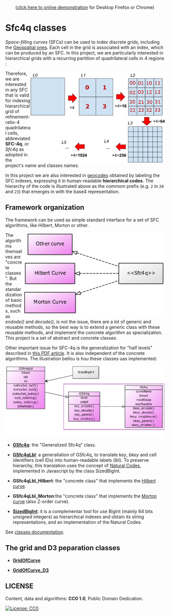 &nbsp; &nbsp; &nbsp; &nbsp; ([click here to online demonstration](https://ppkrauss.github.io/Sfc4q/) for Desktop Firefox or Chrome)

# Sfc4q classes

*Space-filling curves*  (SFCs) can be used to index discrete grids, including the [Geospatial ones](http://docs.opengeospatial.org/as/15-104r5/15-104r5.html). Each cell in the grid is associated with an index, which can be produced by an SFC.  In this project, we are particularly interested in hierarchical grids with a recurring ​partition of quadrilateral cells in 4 regions​:

<img align="right" src="docs/assets/quadrilateral-refinementRatio4.png">

Therefore, we are interested in any SFC that is valid for indexing hierarchical grid of refinement-ratio-4 quadrilateral cells, abbreviated **SFC-4q**, or *Sfc4q* as adopted in the project's name and classes names.

In this project we are also interested in [geocodes](https://en.wikipedia.org/wiki/Geocode) obtained by labeling the SFC indexes,  expressing it in human-readable **hierarchical codes**. The hierarchy of the code is illustrated above as the commom prefix (e.g. `2` in `20` and `23`) that emerges in with the base4 representation.

## Framework organization

The framework can be used as simple standard interface for a set of SFC algorithms, like Hilbert, Morton or other.

<img align="right" src="docs/assets/umlClass01-intro.png">

The algorithms themselves are "concrete classes". But the standardization of basic methods, such as *endode()* and *decode()*, is not the issue, there are a lot of generic and reusable methods, so the best way is to extend a generic class with these reusable methods, and implement the concrete algorithm  as specialization. This project is a set of abstract and concrete classes.

Other important issue for SFC-4q is the generalization for "half levels" described in [this PDF article](https://zenodo.org/record/2536584). It is also independent of the concrete algorithms. The illustration bellou is hou these classes uas implemented:

![](docs/assets/umlClass02-Sfc4q.png)

* [**GSfc4q**](https://ppkrauss.github.io/Sfc4q/docs/jsDocs/GSfc4q.html): the "Generalized Sfc4q" class.

* [**GSfc4qLbl**](https://ppkrauss.github.io/Sfc4q/docs/jsDocs/GSfc4qLbl.html): a generaliation of GSfc4q,  to translate *key*, *bkey* and cell identifiers (cell IDs) into human-readable labels (lbl). To preserve hierarchy, this translation uses the concept of [Natural Codes](http://osm.codes/_foundations/art1.pdf), implemented in Javascript by the class SizedBigInt.

* **GSfc4qLbl_Hilbert**: the "concrete class" that implements the [Hilbert curve](https://en.wikipedia.org/wiki/Hilbert_curve).

* **GSfc4qLbl_Morton**:the "concrete class" that implements the [Morton curve](https://en.wikipedia.org/wiki/Z-order_curve) (also  Z-order curve).

* [**SizedBigInt**](https://ppkrauss.github.io/Sfc4q/docs/jsDocs/SizedBigInt.html): it is a complementar tool for use BigInt (mainly 64 bits unsigned integers) as hierarchical indexes and obtain its string representations, and an implementation of the Natural Codes.

See [classes documentation](https://ppkrauss.github.io/Sfc4q/docs/jsDocs).

## The grid and D3 peparation classes

* [**GridOfCurve**](https://ppkrauss.github.io/Sfc4q/docs/jsDocs/GridOfCurve.html)

* [**GridOfCurve_D3**](https://ppkrauss.github.io/Sfc4q/docs/jsDocs/GridOfCurve_D3.html)

## LICENSE

Content, data and algorithms: **CC0 1.0**,  Public Domain Dedication.

[![License: CC0](https://upload.wikimedia.org/wikipedia/commons/thumb/6/69/CC0_button.svg/88px-CC0_button.svg.png)](http://creativecommons.org/publicdomain/zero/1.0)

